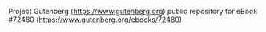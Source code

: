 Project Gutenberg (https://www.gutenberg.org) public repository
for eBook #72480 (https://www.gutenberg.org/ebooks/72480)
